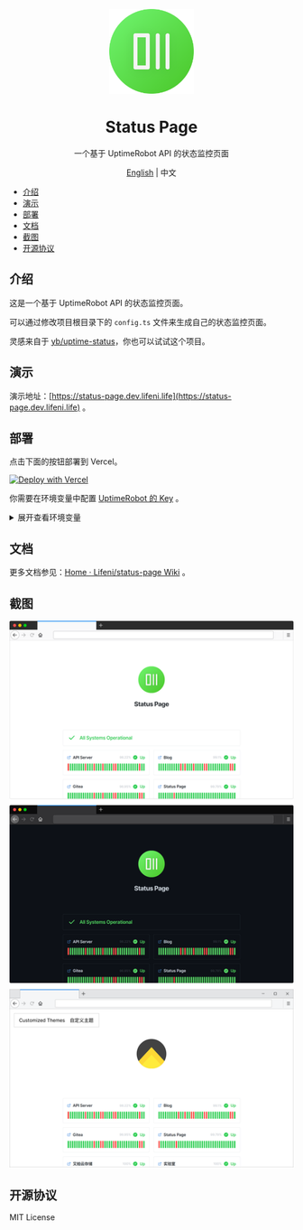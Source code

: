 <p align="center">
  <img width="150px" alt="Logo" src="public/logo.svg" />
</p>

<h1 align="center">Status Page</h1>
<p align="center">一个基于 UptimeRobot API 的状态监控页面</p>
<p align="center"><a href="README.md">English</a> | 中文</p>

- [介绍](#介绍)
- [演示](#演示)
- [部署](#部署)
- [文档](#文档)
- [截图](#截图)
- [开源协议](#开源协议)

## 介绍

这是一个基于 UptimeRobot API 的状态监控页面。

可以通过修改项目根目录下的 `config.ts` 文件来生成自己的状态监控页面。

灵感来自于 [yb/uptime-status](https://github.com/yb/uptime-status)，你也可以试试这个项目。

## 演示

演示地址：[https://status-page.dev.lifeni.life](https://status-page.dev.lifeni.life) 。


## 部署

点击下面的按钮部署到 Vercel。

[![Deploy with Vercel](https://vercel.com/button)](https://vercel.com/new/git/external?repository-url=https%3A%2F%2Fgithub.com%2FLifeni%2Fstatus-page&env=KEY&envDescription=UptimeRobot%20API%20Key&envLink=https%3A%2F%2Fuptimerobot.com%2Fdashboard.php%23mySettings&demo-title=Status%20Page&demo-description=A%20demo%20site%20for%20Status%20Page.&demo-url=https%3A%2F%2Fstatus-page.dev.lifeni.life&demo-image=https%3A%2F%2Ffile.lifeni.life%2Fstatus%2Fexample.jpg)

你需要在环境变量中配置 [UptimeRobot 的 Key](https://uptimerobot.com/dashboard.php#mySettings) 。


<details>
  <summary>展开查看环境变量</summary>

| 变量名               | 描述                                                                         | 默认值                                    | 类型                |
| -------------------- | ---------------------------------------------------------------------------- | ----------------------------------------- | ------------------- |
| `KEY`                | [你的 UptimeRobot API Key](https://uptimerobot.com/dashboard.php#mySettings) | -                                         | UptimeRobot API Key |
| `FAVICON`            | 页面图标                                                                     | `/favicon.ico`                            | URL                 |
| `PAGE_TITLE`         | 页面标题，在 `<head>` 标签中                                                 | `Status Page`                             | Text                |
| `PAGE_DESC`          | 页面描述，在 `<head>` 标签中                                                 | `A status page based on UptimeRobot API.` | Text                |
| `THEME`              | 页面主题样式                                                                 | `light`                                   | `dark` or `light`   |
| `SHOW_HEADER_TEXT`   | 是否显示页面中间的标题                                                       | `true`                                    | Boolean             |
| `HEADER_TEXT`        | 页面中间的标题的内容                                                         | `Status Page`                             | Text                |
| `SHOW_HEADER_LOGO`   | 是否显示页面中间的 Logo                                                      | `true`                                    | Boolean             |
| `HEADER_LOGO`        | 页面中间的 Logo                                                              | `/logo.svg`                               | URL                 |
| `SHOW_HEADER`        | 是否显示 Header                                                              | `true`                                    | Boolean             |
| `SHOW_GLOBAL_STATUS` | 是否显示全局的状态栏                                                         | `true`                                    | Boolean             |
| `SHOW_FOOTER`        | 是否显示 Footer                                                              | `true`                                    | Boolean             |

</details>

## 文档

更多文档参见：[Home · Lifeni/status-page Wiki](https://github.com/Lifeni/status-page/wiki) 。

## 截图

![Preview](./assets/preview.png)

## 开源协议

MIT License
